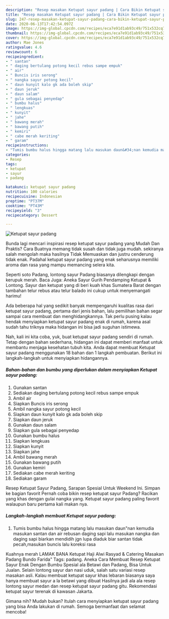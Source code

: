 ```yaml
---
description: "Resep masakan Ketupat sayur padang | Cara Bikin Ketupat sayur padang Yang Menggugah Selera"
title: "Resep masakan Ketupat sayur padang | Cara Bikin Ketupat sayur padang Yang Menggugah Selera"
slug: 247-resep-masakan-ketupat-sayur-padang-cara-bikin-ketupat-sayur-padang-yang-menggugah-selera
date: 2020-06-13T17:42:54.097Z
image: https://img-global.cpcdn.com/recipes/eca7e91d1ab93c49/751x532cq70/ketupat-sayur-padang-foto-resep-utama.jpg
thumbnail: https://img-global.cpcdn.com/recipes/eca7e91d1ab93c49/751x532cq70/ketupat-sayur-padang-foto-resep-utama.jpg
cover: https://img-global.cpcdn.com/recipes/eca7e91d1ab93c49/751x532cq70/ketupat-sayur-padang-foto-resep-utama.jpg
author: Mae Jones
ratingvalue: 4.6
reviewcount: 6
recipeingredient:
- " santan"
- " daging bertulang potong kecil rebus sampe empuk"
- " air"
- " Buncis iris serong"
- " nangka sayur potong kecil"
- " daun kunyit kalo gk ada boleh skip"
- " daun jeruk"
- " daun salam"
- " gula sebagai penyedap"
- " bumbu halus"
- " lengkuas"
- " kunyit"
- " jahe"
- " bawang merah"
- " bawang putih"
- " kemiri"
- " cabe merah keriting"
- " garam"
recipeinstructions:
- "Tumis bumbu halus hingga matang lalu masukan daun&#34;nan kemudia masukan santan dan air rebusan daging sapi lalu masukan nangka dan daging sapi biarkan mendidih jgn lupa diaduk biar santan tidak pecah,masukan buncis lalu koreksi rasa"
categories:
- Resep
tags:
- ketupat
- sayur
- padang

katakunci: ketupat sayur padang 
nutrition: 100 calories
recipecuisine: Indonesian
preptime: "PT37M"
cooktime: "PT43M"
recipeyield: "3"
recipecategory: Dessert

---
```



![Ketupat sayur padang](https://img-global.cpcdn.com/recipes/eca7e91d1ab93c49/751x532cq70/ketupat-sayur-padang-foto-resep-utama.jpg)

Bunda lagi mencari inspirasi resep ketupat sayur padang yang Mudah Dan Praktis? Cara Buatnya memang tidak susah dan tidak juga mudah. sekiranya salah mengolah maka hasilnya Tidak Memuaskan dan justru cenderung tidak enak. Padahal ketupat sayur padang yang enak seharusnya memiliki aroma dan rasa yang mampu memancing selera kita.

Seperti soto Padang, lontong sayur Padang biasanya dilengkapi dengan kerupuk merah. Baca Juga: Aneka Sayur Gurih Pendamping Ketupat &amp; Lontong. Sayur dan ketupat yang di beri kuah khas Sumatera Barat dengan tambahan telur rebus atau telur balado ini cukup untuk menyemangati harimu!

Ada beberapa hal yang sedikit banyak mempengaruhi kualitas rasa dari ketupat sayur padang, pertama dari jenis bahan, lalu pemilihan bahan segar sampai cara membuat dan menghidangkannya. Tak perlu pusing kalau hendak menyiapkan ketupat sayur padang enak di rumah, karena asal sudah tahu triknya maka hidangan ini bisa jadi suguhan istimewa.


Nah, kali ini kita coba, yuk, buat ketupat sayur padang sendiri di rumah. Tetap dengan bahan sederhana, hidangan ini dapat memberi manfaat untuk membantu menjaga kesehatan tubuh kita. Anda dapat membuat Ketupat sayur padang menggunakan 18 bahan dan 1 langkah pembuatan. Berikut ini langkah-langkah untuk menyiapkan hidangannya.

<!--inarticleads1-->

##### Bahan-bahan dan bumbu yang diperlukan dalam menyiapkan Ketupat sayur padang:

1. Gunakan  santan
1. Sediakan  daging bertulang potong kecil rebus sampe empuk
1. Ambil  air
1. Siapkan  Buncis iris serong
1. Ambil  nangka sayur potong kecil
1. Siapkan  daun kunyit kalo gk ada boleh skip
1. Siapkan  daun jeruk
1. Gunakan  daun salam
1. Siapkan  gula sebagai penyedap
1. Gunakan  bumbu halus
1. Siapkan  lengkuas
1. Siapkan  kunyit
1. Siapkan  jahe
1. Ambil  bawang merah
1. Gunakan  bawang putih
1. Gunakan  kemiri
1. Sediakan  cabe merah keriting
1. Sediakan  garam


Resep Ketupat Sayur Padang, Sarapan Spesial Untuk Weekend Ini. Simpan ke bagian favorit Pernah coba bikin resep ketupat sayur Padang? Racikan yang khas dengan gulai nangka yang. Ketupat sayur padang paling favorit walaupun baru pertama kali makan nya. 

<!--inarticleads2-->

##### Langkah-langkah membuat Ketupat sayur padang:

1. Tumis bumbu halus hingga matang lalu masukan daun&#34;nan kemudia masukan santan dan air rebusan daging sapi lalu masukan nangka dan daging sapi biarkan mendidih jgn lupa diaduk biar santan tidak pecah,masukan buncis lalu koreksi rasa


Kuahnya merah LAMAK BANA Ketupat Haji Alwi Rasyad &amp; Catering Masakan Padang Bundo Farida&#34; Tags: padang. Aneka Cara Membuat Resep Ketupat Sayur Enak Dengan Bumbu Spesial ala Betawi dan Padang, Bisa Untuk Jualan. Selain lontong sayur dan nasi uduk, salah satu variasi resep masakan asli. Kalau membuat ketupat sayur khas lebaran biasanya saya hanya membuat sayur a la betawi yang dibuat Hasilnya jadi ala ala resep lontong sayur medan dan resep ketupat sayur padang gitu. Rekomendasi ketupat sayur terenak di kawasan Jakarta. 

Gimana nih? Mudah bukan? Itulah cara menyiapkan ketupat sayur padang yang bisa Anda lakukan di rumah. Semoga bermanfaat dan selamat mencoba!
